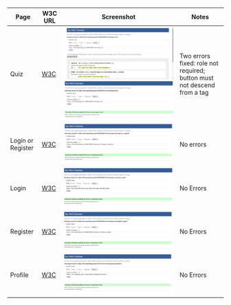 | Page | W3C URL | Screenshot | Notes |
| --- | --- | --- | --- |
| Quiz | [W3C](https://validator.w3.org/nu/?doc=https%3A%2F%2Fthe-expanding-quiz-b70e82702010.herokuapp.com%2F) | ![screenshot](assets/images/W3-index-issues.jpg)![screenshot](assets/images/W3-index-passed.png) | Two errors fixed: role not required; button must not descend from a tag |
| Login or Register | [W3C](https://validator.w3.org/nu/?doc=https%3A%2F%2Fthe-expanding-quiz-b70e82702010.herokuapp.com%2Flogin_or_register) | ![screenshot](assets/images/W3-login_or_register-passed.png) | No errors |
| Login | [W3C](https://validator.w3.org/nu/?doc=https%3A%2F%2Fthe-expanding-quiz-b70e82702010.herokuapp.com%2Flogin_page%3F) | ![screenshot](assets/images/W3-login_page-passed.png) |No Errors  |
|  Register | [W3C](https://validator.w3.org/nu/?doc=https%3A%2F%2Fthe-expanding-quiz-b70e82702010.herokuapp.com%2Fregister_page%3F) | ![screenshot](assets/images/W3-register_page-passed.png) | No Errors |
|  Profile | [W3C](https://validator.w3.org/nu/?doc=https%3A%2F%2Fthe-expanding-quiz-b70e82702010.herokuapp.com%2Fprofile) | ![screenshot](assets/images/W3-profile-passed.png) | No Errors |